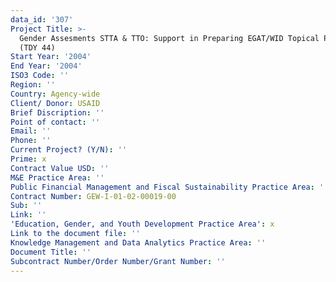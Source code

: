 ```yaml
---
data_id: '307'
Project Title: >-
  Gender Assesments STTA & TTO: Support in Preparing EGAT/WID Topical Papers
  (TDY 44)
Start Year: '2004'
End Year: '2004'
ISO3 Code: ''
Region: ''
Country: Agency-wide
Client/ Donor: USAID
Brief Discription: ''
Point of contact: ''
Email: ''
Phone: ''
Current Project? (Y/N): ''
Prime: x
Contract Value USD: ''
M&E Practice Area: ''
Public Financial Management and Fiscal Sustainability Practice Area: ''
Contract Number: GEW-I-01-02-00019-00
Sub: ''
Link: ''
'Education, Gender, and Youth Development Practice Area': x
Link to the document file: ''
Knowledge Management and Data Analytics Practice Area: ''
Document Title: ''
Subcontract Number/Order Number/Grant Number: ''
---
```

